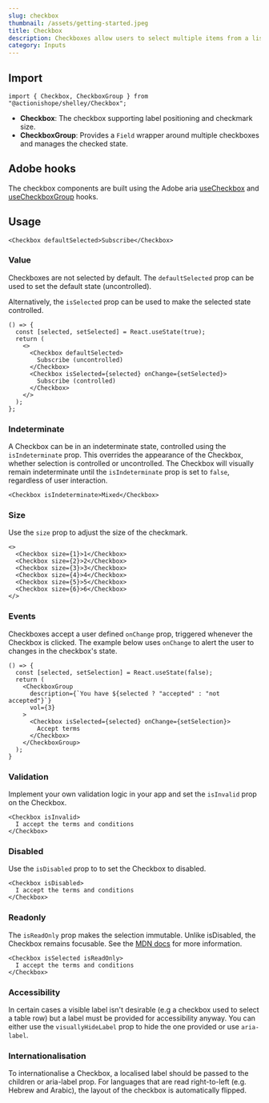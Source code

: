 ```yaml
---
slug: checkbox
thumbnail: /assets/getting-started.jpeg
title: Checkbox
description: Checkboxes allow users to select multiple items from a list of individual items, or to mark one individual item as selected.
category: Inputs
---
```


## Import

```
import { Checkbox, CheckboxGroup } from "@actionishope/shelley/Checkbox";
```

- **Checkbox**: The checkbox supporting label positioning and checkmark size.
- **CheckboxGroup**: Provides a `Field` wrapper around multiple checkboxes and manages the checked state.

## Adobe hooks

The checkbox components are built using the Adobe aria [useCheckbox](https://react-spectrum.adobe.com/react-aria/useCheckbox.html) and [useCheckboxGroup](https://react-spectrum.adobe.com/react-aria/useCheckboxGroup.html) hooks.

## Usage

```jsx{live:true}
<Checkbox defaultSelected>Subscribe</Checkbox>
```

### Value

Checkboxes are not selected by default. The `defaultSelected` prop can be used to set the default state (uncontrolled).

Alternatively, the `isSelected` prop can be used to make the selected state controlled.


```jsx{live:true}
() => {
  const [selected, setSelected] = React.useState(true);
  return (
    <>
      <Checkbox defaultSelected>
        Subscribe (uncontrolled)
      </Checkbox>
      <Checkbox isSelected={selected} onChange={setSelected}>
        Subscribe (controlled)
      </Checkbox>
    </>
  );
};
```

### Indeterminate

A Checkbox can be in an indeterminate state, controlled using the `isIndeterminate` prop. This overrides the appearance of the Checkbox, whether selection is controlled or uncontrolled. The Checkbox will visually remain indeterminate until the `isIndeterminate` prop is set to `false`, regardless of user interaction.

```jsx{live:true}
<Checkbox isIndeterminate>Mixed</Checkbox>
```

### Size

Use the `size` prop to adjust the size of the checkmark.

```jsx{live:true}
<>
  <Checkbox size={1}>1</Checkbox>
  <Checkbox size={2}>2</Checkbox>
  <Checkbox size={3}>3</Checkbox>
  <Checkbox size={4}>4</Checkbox>
  <Checkbox size={5}>5</Checkbox>
  <Checkbox size={6}>6</Checkbox>
</>
```

### Events

Checkboxes accept a user defined `onChange` prop, triggered whenever the Checkbox is clicked. The example below uses `onChange` to alert the user to changes in the checkbox's state.


```jsx{live:true}
() => {
  const [selected, setSelection] = React.useState(false);
  return (
    <CheckboxGroup 
      description={`You have ${selected ? "accepted" : "not accepted"}`}
      vol={3}
    >
      <Checkbox isSelected={selected} onChange={setSelection}>
        Accept terms
      </Checkbox>
    </CheckboxGroup>
  );
}
```

### Validation

Implement your own validation logic in your app and set the `isInvalid` prop on the Checkbox.


```jsx{live:true}
<Checkbox isInvalid>
  I accept the terms and conditions
</Checkbox>
```

### Disabled

Use the `isDisabled` prop to to set the Checkbox to disabled.

```jsx{live:true}
<Checkbox isDisabled>
  I accept the terms and conditions
</Checkbox>
```

### Readonly

The `isReadOnly` prop makes the selection immutable. Unlike isDisabled, the Checkbox remains focusable. See the [MDN docs](https://developer.mozilla.org/en-US/docs/Web/HTML/Attributes/readonly) for more information.

```jsx{live:true}
<Checkbox isSelected isReadOnly>
  I accept the terms and conditions
</Checkbox>
```

### Accessibility

In certain cases a visible label isn't desirable (e.g a checkbox used to select a table row) but a label must be provided for accessibility anyway. You can either use the `visuallyHideLabel` prop to hide the one provided or use `aria-label`.

### Internationalisation

To internationalise a Checkbox, a localised label should be passed to the children or aria-label prop. For languages that are read right-to-left (e.g. Hebrew and Arabic), the layout of the checkbox is automatically flipped.
